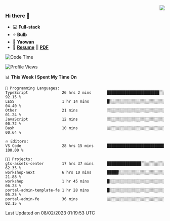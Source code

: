 <img align="right" src="https://github-readme-stats.vercel.app/api?username=LolipopJ&show_icons=true&count_private=true&hide_title=true&include_all_commits=true&theme=vue">

### Hi there 👋

- :computer: **Full-stack**
- :star: **Bulb**
- :pill: **Yaowan**
- :milky_way: [**Resume**](https://lolipopj.github.io/resume/) || [**PDF**](https://cdn.jsdelivr.net/gh/lolipopj/resume/export/resume-en.pdf)

<!--START_SECTION:waka-->
![Code Time](http://img.shields.io/badge/Code%20Time-925%20hrs%206%20mins-blue)

![Profile Views](http://img.shields.io/badge/Profile%20Views-9-blue)

📊 **This Week I Spent My Time On** 

```text
💬 Programming Languages: 
TypeScript               26 hrs 2 mins       ███████████████████████░░   92.15 % 
LESS                     1 hr 14 mins        █░░░░░░░░░░░░░░░░░░░░░░░░   04.40 % 
Other                    21 mins             ░░░░░░░░░░░░░░░░░░░░░░░░░   01.24 % 
JavaScript               12 mins             ░░░░░░░░░░░░░░░░░░░░░░░░░   00.72 % 
Bash                     10 mins             ░░░░░░░░░░░░░░░░░░░░░░░░░   00.64 % 

🔥 Editors: 
VS Code                  28 hrs 15 mins      █████████████████████████   100.00 % 

🐱‍💻 Projects: 
gts-assets-center        17 hrs 37 mins      ███████████████░░░░░░░░░░   62.35 % 
workshop-next            6 hrs 10 mins       █████░░░░░░░░░░░░░░░░░░░░   21.88 % 
workshop                 1 hr 45 mins        █░░░░░░░░░░░░░░░░░░░░░░░░   06.23 % 
portal-admin-template-fe 1 hr 28 mins        █░░░░░░░░░░░░░░░░░░░░░░░░   05.25 % 
portal-admin-fe          36 mins             ░░░░░░░░░░░░░░░░░░░░░░░░░   02.15 % 

```


 Last Updated on 08/02/2023 01:19:53 UTC
<!--END_SECTION:waka-->
